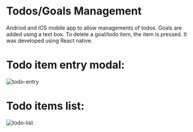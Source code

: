 # Todos/Goals Management
Andriod and IOS mobile app to allow managements of todos. Goals are added using a text box. To delete a goal/todo item, the item is pressed. It was developed using React native. 

# Todo item entry modal:

![todo-entry](https://github.com/belloshehu/todos/assets/19185069/4bfe1c26-36d9-43a3-8bff-ce6a165fec75)

# Todo items list:
![todo-list](https://github.com/belloshehu/todos/assets/19185069/6be0df88-2b2e-4017-85eb-4f5a15b7e244)
